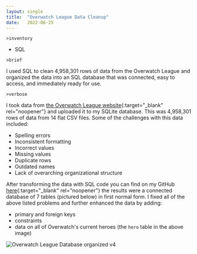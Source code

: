 ```yaml
---
layout: single
title:  "Overwatch League Data Cleanup"
date:   2022-06-25
---
```


`>inventory`
- SQL

`>brief`

  I used SQL to clean 4,958,301 rows of data from the Overwatch League and organized the data into an SQL database that was connected, easy to access, and immediately ready for use.
  
`>verbose`

  I took data from [the Overwatch League website](https://overwatchleague.com/en-us/statslab){:target="_blank" rel="noopener"} and uploaded it to my SQLite database. This was 4,958,301 rows of data from 14 flat CSV files. Some of the challenges with this data included:
  - Spelling errors
  - Inconsistent formatting
  - Incorrect values
  - Missing values
  - Duplicate rows
  - Outdated names
  - Lack of overarching organizational structure

  After transforming the data with SQL code you can find on my GitHub [here](https://github.com/mtollefsen/overwatch-league-data-projects/tree/main/Data%20Cleanup){:target="_blank" rel="noopener"} the results were a connected database of 7 tables (pictured below) in first normal form. I fixed all of the above listed problems and further enhanced the data by adding:
  - primary and foreign keys
  - constraints
  - data on all of Overwatch's current heroes (the `hero` table in the above image)
  
  ![Overwatch League Database organized v4](https://user-images.githubusercontent.com/97869630/154815413-24f2b310-a25f-4fd7-beed-77aee0237a48.PNG)
  

